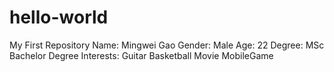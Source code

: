 # hello-world
My First Repository
Name: Mingwei Gao
Gender: Male
Age: 22
Degree: MSc Bachelor Degree
Interests: Guitar Basketball Movie MobileGame
